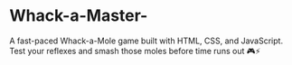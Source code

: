 # Whack-a-Master-
A fast-paced Whack-a-Mole game built with HTML, CSS, and JavaScript. Test your reflexes and smash those moles before time runs out 🎮⚡
